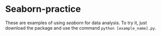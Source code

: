 # Seaborn-practice

These are examples of using *seaborn* for data analysis. To try it, just download the package and use the command `python [example_name].py`.

